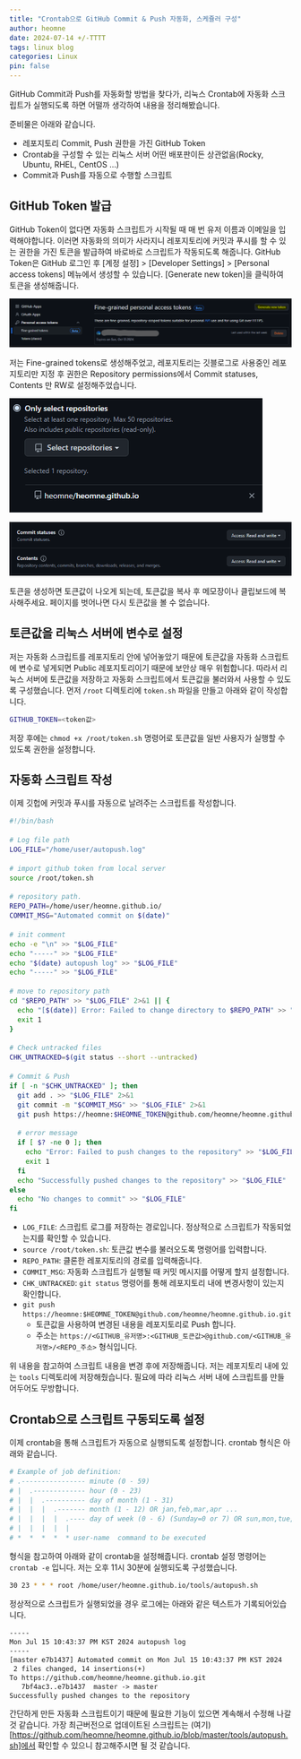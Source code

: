 ```yaml
---
title: "Crontab으로 GitHub Commit & Push 자동화, 스케쥴러 구성"
author: heomne
date: 2024-07-14 +/-TTTT
tags: linux blog
categories: Linux
pin: false
---
```

GitHub Commit과 Push를 자동화할 방법을 찾다가, 리눅스 Crontab에 자동화 스크립트가 실행되도록 하면 어떨까 생각하여 내용을 정리해봤습니다.

준비물은 아래와 같습니다.
- 레포지토리 Commit, Push 권한을 가진 GitHub Token
- Crontab을 구성할 수 있는 리눅스 서버 어떤 배포판이든 상관없음(Rocky, Ubuntu, RHEL, CentOS ...)
- Commit과 Push를 자동으로 수행할 스크립트

## GitHub Token 발급
GitHub Token이 없다면 자동화 스크립트가 시작될 때 매 번 유저 이름과 이메일을 입력해야합니다. 이러면 자동화의 의미가 사라지니 레포지토리에 커밋과 푸시를 할 수 있는 권한을 가진 토큰을 발급하여 바로바로 스크립트가 작동되도록 해줍니다.
GitHub Token은 GitHub 로그인 후 [계정 설정] > [Developer Settings] > [Personal access tokens] 메뉴에서 생성할 수 있습니다. [Generate new token]을 클릭하여 토큰을 생성해줍니다.

![image1](/assets/post_img/github-push-commit-automate/image.png)

저는 Fine-grained tokens로 생성해주었고, 레포지토리는 깃블로그로 사용중인 레포지토리만 지정 후 권한은 Repository permissions에서 Commit statuses, Contents 만 RW로 설정해주었습니다.

![alt text](/assets/post_img/github-push-commit-automate/image2.png)

![alt text](/assets/post_img/github-push-commit-automate/image3.png)

토큰을 생성하면 토큰값이 나오게 되는데, 토큰값을 복사 후 메모장이나 클립보드에 복사해주세요. 페이지를 벗어나면 다시 토큰값을 볼 수 없습니다.

## 토큰값을 리눅스 서버에 변수로 설정
저는 자동화 스크립트를 레포지토리 안에 넣어놓았기 때문에 토큰값을 자동화 스크립트에 변수로 넣게되면 Public 레포지토리이기 때문에 보안상 매우 위험합니다.
따라서 리눅스 서버에 토큰값을 저장하고 자동화 스크립트에서 토큰값을 불러와서 사용할 수 있도록 구성했습니다.
먼저 `/root` 디렉토리에 `token.sh` 파일을 만들고 아래와 같이 작성합니다.
```bash
GITHUB_TOKEN=<token값>
```
저장 후에는 `chmod +x /root/token.sh` 명령어로 토큰값을 일반 사용자가 실행할 수 있도록 권한을 설정합니다.

## 자동화 스크립트 작성
이제 깃헙에 커밋과 푸시를 자동으로 날려주는 스크립트를 작성합니다.
```bash
#!/bin/bash

# Log file path
LOG_FILE="/home/user/autopush.log"

# import github token from local server
source /root/token.sh

# repository path.
REPO_PATH=/home/user/heomne.github.io/
COMMIT_MSG="Automated commit on $(date)"

# init comment
echo -e "\n" >> "$LOG_FILE"
echo "-----" >> "$LOG_FILE"
echo "$(date) autopush log" >> "$LOG_FILE"
echo "-----" >> "$LOG_FILE"

# move to repository path
cd "$REPO_PATH" >> "$LOG_FILE" 2>&1 || {
  echo "[$(date)] Error: Failed to change directory to $REPO_PATH" >> "$LOG_FILE"
  exit 1
}

# Check untracked files
CHK_UNTRACKED=$(git status --short --untracked)

# Commit & Push
if [ -n "$CHK_UNTRACKED" ]; then
  git add . >> "$LOG_FILE" 2>&1
  git commit -m "$COMMIT_MSG" >> "$LOG_FILE" 2>&1
  git push https://heomne:$HEOMNE_TOKEN@github.com/heomne/heomne.github.io.git >> "$LOG_FILE" 2>&1

  # error message
  if [ $? -ne 0 ]; then
    echo "Error: Failed to push changes to the repository" >> "$LOG_FILE"
    exit 1
  fi
  echo "Successfully pushed changes to the repository" >> "$LOG_FILE"
else
  echo "No changes to commit" >> "$LOG_FILE"
fi
```
- `LOG_FILE`: 스크립트 로그를 저장하는 경로입니다. 정상적으로 스크립트가 작동되었는지를 확인할 수 있습니다.
- `source /root/token.sh`: 토큰값 변수를 불러오도록 명령어를 입력합니다.
- `REPO_PATH`: 클론한 레포지토리의 경로를 입력해줍니다.
- `COMMIT_MSG`: 자동화 스크립트가 실행될 때 커밋 메시지를 어떻게 할지 설정합니다.
- `CHK_UNTRACKED`: `git status` 명령어를 통해 레포지토리 내에 변경사항이 있는지 확인합니다.
- `git push https://heomne:$HEOMNE_TOKEN@github.com/heomne/heomne.github.io.git`
  - 토큰값을 사용하여 변경된 내용을 레포지토리로 Push 합니다.
  - 주소는 `https://<GITHUB_유저명>:<GITHUB_토큰값>@github.com/<GITHUB_유저명>/<REPO_주소>` 형식입니다.

위 내용을 참고하여 스크립트 내용을 변경 후에 저장해줍니다. 저는 레포지토리 내에 있는 `tools` 디렉토리에 저장해줬습니다.
필요에 따라 리눅스 서버 내에 스크립트를 만들어두어도 무방합니다. 

## Crontab으로 스크립트 구동되도록 설정
이제 crontab을 통해 스크립트가 자동으로 실행되도록 설정합니다.
crontab 형식은 아래와 같습니다.
```bash
# Example of job definition:
# .---------------- minute (0 - 59)
# |  .------------- hour (0 - 23)
# |  |  .---------- day of month (1 - 31)
# |  |  |  .------- month (1 - 12) OR jan,feb,mar,apr ...
# |  |  |  |  .---- day of week (0 - 6) (Sunday=0 or 7) OR sun,mon,tue,wed,thu,fri,sat
# |  |  |  |  |
# *  *  *  *  * user-name  command to be executed
```

형식을 참고하여 아래와 같이 crontab을 설정해줍니다.
crontab 설정 명령어는 `crontab -e` 입니다. 저는 오후 11시 30분에 실행되도록 구성했습니다.
```bash
30 23 * * * root /home/user/heomne.github.io/tools/autopush.sh
```

정상적으로 스크립트가 실행되었을 경우 로그에는 아래와 같은 텍스트가 기록되어있습니다.
```terminal
-----
Mon Jul 15 10:43:37 PM KST 2024 autopush log
-----
[master e7b1437] Automated commit on Mon Jul 15 10:43:37 PM KST 2024
 2 files changed, 14 insertions(+)
To https://github.com/heomne/heomne.github.io.git
   7bf4ac3..e7b1437  master -> master
Successfully pushed changes to the repository
```

간단하게 만든 자동화 스크립트이기 때문에 필요한 기능이 있으면 계속해서 수정해 나갈 것 같습니다. 가장 최근버전으로 업데이트된 스크립트는 (여기)[https://github.com/heomne/heomne.github.io/blob/master/tools/autopush.sh]에서 확인할 수 있으니 참고해주시면 될 것 같습니다.
